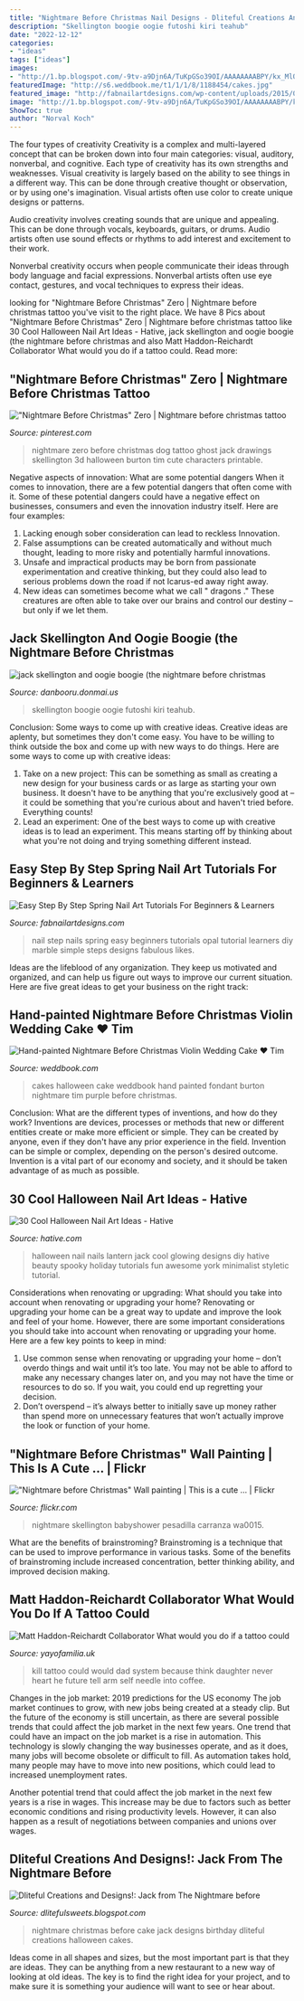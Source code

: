 ```yaml
---
title: "Nightmare Before Christmas Nail Designs - Dliteful Creations And Designs!: Jack From The Nightmare Before"
description: "Skellington boogie oogie futoshi kiri teahub"
date: "2022-12-12"
categories:
- "ideas"
tags: ["ideas"]
images:
- "http://1.bp.blogspot.com/-9tv-a9Djn6A/TuKpGSo39OI/AAAAAAAABPY/kx_MlO54qaM/s1600/381252_2781188739005_1536791529_2925789_1185762075_n.jpg"
featuredImage: "http://s6.weddbook.me/t1/1/1/8/1188454/cakes.jpg"
featured_image: "http://fabnailartdesigns.com/wp-content/uploads/2015/03/Easy-Step-By-Step-Spring-Nail-Art-Tutorials-For-Beginners-Learners-2015-6.jpg"
image: "http://1.bp.blogspot.com/-9tv-a9Djn6A/TuKpGSo39OI/AAAAAAAABPY/kx_MlO54qaM/s1600/381252_2781188739005_1536791529_2925789_1185762075_n.jpg"
ShowToc: true
author: "Norval Koch"
---
```



The four types of creativity
Creativity is a complex and multi-layered concept that can be broken down into four main categories: visual, auditory, nonverbal, and cognitive. Each type of creativity has its own strengths and weaknesses.
Visual creativity is largely based on the ability to see things in a different way. This can be done through creative thought or observation, or by using one's imagination. Visual artists often use color to create unique designs or patterns.

Audio creativity involves creating sounds that are unique and appealing. This can be done through vocals, keyboards, guitars, or drums. Audio artists often use sound effects or rhythms to add interest and excitement to their work.

Nonverbal creativity occurs when people communicate their ideas through body language and facial expressions. Nonverbal artists often use eye contact, gestures, and vocal techniques to express their ideas.

	

		
looking for &quot;Nightmare Before Christmas&quot; Zero | Nightmare before christmas tattoo you've visit to the right place. We have 8 Pics about &quot;Nightmare Before Christmas&quot; Zero | Nightmare before christmas tattoo like 30 Cool Halloween Nail Art Ideas - Hative, jack skellington and oogie boogie (the nightmare before christmas and also Matt Haddon-Reichardt Collaborator What would you do if a tattoo could. Read more:
		
    
## &quot;Nightmare Before Christmas&quot; Zero | Nightmare Before Christmas Tattoo

<img loading=lazy src="https://i.pinimg.com/736x/a1/57/1d/a1571d64099fed25c1ffc3c289a76078.jpg" onerror="this.onerror=null;this.src='https://tse1.mm.bing.net/th?id=OIP.pcPzZ3Grpmh2cmgN8xah5gHaLc&amp;pid=15.1';" alt="&quot;Nightmare Before Christmas&quot; Zero | Nightmare before christmas tattoo">

_Source: pinterest.com_

>nightmare zero before christmas dog tattoo ghost jack drawings skellington 3d halloween burton tim cute characters printable. 

	

Negative aspects of innovation: What are some potential dangers
When it comes to innovation, there are a few potential dangers that often come with it. Some of these potential dangers could have a negative effect on businesses, consumers and even the innovation industry itself. Here are four examples:
1. Lacking enough sober consideration can lead to reckless Innovation.
2. False assumptions can be created automatically and without much thought, leading to more risky and potentially harmful innovations.
3. Unsafe and impractical products may be born from passionate experimentation and creative thinking, but they could also lead to serious problems down the road if not Icarus-ed away right away. 
4. New ideas can sometimes become what we call " dragons ." These creatures are often able to take over our brains and control our destiny – but only if we let them.

    
## Jack Skellington And Oogie Boogie (the Nightmare Before Christmas

<img loading=lazy src="https://cdn.donmai.us/sample/7c/a0/sample-7ca0c38f10d272adb8f4ec504dff839b.jpg" onerror="this.onerror=null;this.src='https://tse4.mm.bing.net/th?id=OIP.aU6sbRFsosMwJQXazftNFwHaFj&amp;pid=15.1';" alt="jack skellington and oogie boogie (the nightmare before christmas">

_Source: danbooru.donmai.us_

>skellington boogie oogie futoshi kiri teahub. 

	

Conclusion: Some ways to come up with creative ideas.
Creative ideas are aplenty, but sometimes they don't come easy. You have to be willing to think outside the box and come up with new ways to do things. Here are some ways to come up with creative ideas: 
1. Take on a new project: This can be something as small as creating a new design for your business cards or as large as starting your own business. It doesn't have to be anything that you're exclusively good at – it could be something that you're curious about and haven't tried before. Everything counts! 
2. Lead an experiment: One of the best ways to come up with creative ideas is to lead an experiment. This means starting off by thinking about what you're not doing and trying something different instead.

    
## Easy Step By Step Spring Nail Art Tutorials For Beginners &amp; Learners

<img loading=lazy src="http://fabnailartdesigns.com/wp-content/uploads/2015/03/Easy-Step-By-Step-Spring-Nail-Art-Tutorials-For-Beginners-Learners-2015-6.jpg" onerror="this.onerror=null;this.src='https://tse2.mm.bing.net/th?id=OIP.wWcbsM9aShtgIikPSZy4yAHaL3&amp;pid=15.1';" alt="Easy Step By Step Spring Nail Art Tutorials For Beginners &amp; Learners">

_Source: fabnailartdesigns.com_

>nail step nails spring easy beginners tutorials opal tutorial learners diy marble simple steps designs fabulous likes. 

	

Ideas are the lifeblood of any organization. They keep us motivated and organized, and can help us figure out ways to improve our current situation. Here are five great ideas to get your business on the right track: 

    
## Hand-painted Nightmare Before Christmas Violin Wedding Cake ♥ Tim

<img loading=lazy src="http://s6.weddbook.me/t1/1/1/8/1188454/cakes.jpg" onerror="this.onerror=null;this.src='https://tse2.mm.bing.net/th?id=OIP.qauSQgAtCc9oumga5FKwrgHaN9&amp;pid=15.1';" alt="Hand-painted Nightmare Before Christmas Violin Wedding Cake ♥ Tim">

_Source: weddbook.com_

>cakes halloween cake weddbook hand painted fondant burton nightmare tim purple before christmas. 

	

Conclusion: What are the different types of inventions, and how do they work?
Inventions are devices, processes or methods that new or different entities create or make more efficient or simple. They can be created by anyone, even if they don't have any prior experience in the field. Invention can be simple or complex, depending on the person's desired outcome. Invention is a vital part of our economy and society, and it should be taken advantage of as much as possible.

    
## 30 Cool Halloween Nail Art Ideas - Hative

<img loading=lazy src="https://hative.com/wp-content/uploads/2014/10/halloween-nail-art-ideas/25-glowing-jack-o-lantern.jpg" onerror="this.onerror=null;this.src='https://tse3.mm.bing.net/th?id=OIP.DWqYGcJpoRAiqQ2PTvIFiwHaFP&amp;pid=15.1';" alt="30 Cool Halloween Nail Art Ideas - Hative">

_Source: hative.com_

>halloween nail nails lantern jack cool glowing designs diy hative beauty spooky holiday tutorials fun awesome york minimalist styletic tutorial. 

	

Considerations when renovating or upgrading: What should you take into account when renovating or upgrading your home?
Renovating or upgrading your home can be a great way to update and improve the look and feel of your home. However, there are some important considerations you should take into account when renovating or upgrading your home. Here are a few key points to keep in mind: 
1. Use common sense when renovating or upgrading your home – don’t overdo things and wait until it’s too late. You may not be able to afford to make any necessary changes later on, and you may not have the time or resources to do so. If you wait, you could end up regretting your decision. 
2. Don’t overspend – it’s always better to initially save up money rather than spend more on unnecessary features that won’t actually improve the look or function of your home.

    
## &quot;Nightmare Before Christmas&quot; Wall Painting | This Is A Cute … | Flickr

<img loading=lazy src="https://c1.staticflickr.com/9/8379/8492281918_7faedfb45b_b.jpg" onerror="this.onerror=null;this.src='https://tse2.mm.bing.net/th?id=OIP.jtGkzZZ-2LEl-gOmW1kr9AHaJ4&amp;pid=15.1';" alt="&quot;Nightmare before Christmas&quot; Wall painting | This is a cute … | Flickr">

_Source: flickr.com_

>nightmare skellington babyshower pesadilla carranza wa0015. 

	

What are the benefits of brainstroming?
Brainstroming is a technique that can be used to improve performance in various tasks. Some of the benefits of brainstroming include increased concentration, better thinking ability, and improved decision making.

    
## Matt Haddon-Reichardt Collaborator What Would You Do If A Tattoo Could

<img loading=lazy src="https://cdn.shopify.com/s/files/1/2156/7915/files/Heart_2_large.jpg?v=1580474998" onerror="this.onerror=null;this.src='https://tse2.mm.bing.net/th?id=OIP.HH8yQH8cl7Fjm6D3wfm2CgAAAA&amp;pid=15.1';" alt="Matt Haddon-Reichardt Collaborator What would you do if a tattoo could">

_Source: yayofamilia.uk_

>kill tattoo could would dad system because think daughter never heart he future tell arm self needle into coffee. 

	

Changes in the job market: 2019 predictions for the US economy
The job market continues to grow, with new jobs being created at a steady clip. But the future of the economy is still uncertain, as there are several possible trends that could affect the job market in the next few years. 
One trend that could have an impact on the job market is a rise in automation. This technology is slowly changing the way businesses operate, and as it does, many jobs will become obsolete or difficult to fill. As automation takes hold, many people may have to move into new positions, which could lead to increased unemployment rates. 

Another potential trend that could affect the job market in the next few years is a rise in wages. This increase may be due to factors such as better economic conditions and rising productivity levels. However, it can also happen as a result of negotiations between companies and unions over wages.

    
## Dliteful Creations And Designs!: Jack From The Nightmare Before

<img loading=lazy src="http://1.bp.blogspot.com/-9tv-a9Djn6A/TuKpGSo39OI/AAAAAAAABPY/kx_MlO54qaM/s1600/381252_2781188739005_1536791529_2925789_1185762075_n.jpg" onerror="this.onerror=null;this.src='https://tse3.mm.bing.net/th?id=OIP.0KUAgMPBGnn2QjXun-TGogHaJ6&amp;pid=15.1';" alt="Dliteful Creations and Designs!: Jack from The Nightmare before">

_Source: dlitefulsweets.blogspot.com_

>nightmare christmas before cake jack designs birthday dliteful creations halloween cakes. 

	

Ideas come in all shapes and sizes, but the most important part is that they are ideas. They can be anything from a new restaurant to a new way of looking at old ideas. The key is to find the right idea for your project, and to make sure it is something your audience will want to see or hear about.

